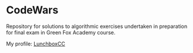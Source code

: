 # CodeWars
Repository for solutions to algorithmic exercises undertaken in preparation for final exam in Green Fox Academy course.

My profile: [LunchboxCC](https://www.codewars.com/users/LunchboxCC)